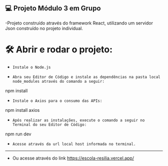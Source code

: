 
:computer: Projeto Módulo 3 em Grupo  
----------------------------
-Projeto construído através do framework React, utilizando um servidor Json construído no projeto individual.



 # 🛠️ Abrir e rodar o projeto:

- `Instale o Node.js`

- `Abra seu Editor de Código e instale as dependências na pasta local node_modules através do comando a seguir:`

npm install

- `Instale o Axios para o consumo das APIs:`

npm install axios

- `Após realizar as instalações, execute o comando a seguir no Terminal do seu Editor de Código:`

npm run dev

- `Acesse através da url local host informada no terminal.`
--------------------------------------------------------------
- Ou acesse através do link https://escola-resilia.vercel.app/


